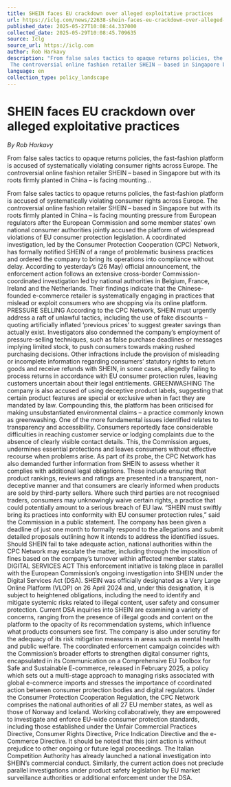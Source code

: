 ```yaml
---
title: SHEIN faces EU crackdown over alleged exploitative practices
url: https://iclg.com/news/22638-shein-faces-eu-crackdown-over-alleged-exploitative-practices
published_date: 2025-05-27T10:08:44.337000
collected_date: 2025-05-29T10:08:45.709635
source: Iclg
source_url: https://iclg.com
author: Rob Harkavy
description: "From false sales tactics to opaque returns policies, the fast-fashion platform is accused of systematically violating consumer rights across Europe. 
 The controversial online fashion retailer SHEIN – based in Singapore but with its roots firmly planted in China – is facing mounting..."
language: en
collection_type: policy_landscape
---
```


# SHEIN faces EU crackdown over alleged exploitative practices

*By Rob Harkavy*

From false sales tactics to opaque returns policies, the fast-fashion platform is accused of systematically violating consumer rights across Europe. 
 The controversial online fashion retailer SHEIN – based in Singapore but with its roots firmly planted in China – is facing mounting...

From false sales tactics to opaque returns policies, the fast-fashion platform is accused of systematically violating consumer rights across Europe. 
 The controversial online fashion retailer SHEIN – based in Singapore but with its roots firmly planted in China – is facing mounting pressure from European regulators after the European Commission and some member states’ own national consumer authorities jointly accused the platform of widespread violations of EU consumer protection legislation. A coordinated investigation, led by the Consumer Protection Cooperation (CPC) Network, has formally notified SHEIN of a range of problematic business practices and ordered the company to bring its operations into compliance without delay. 
 According to yesterday’s (26 May) official announcement, the enforcement action follows an extensive cross-border Commission-coordinated investigation led by national authorities in Belgium, France, Ireland and the Netherlands. Their findings indicate that the Chinese-founded e-commerce retailer is systematically engaging in practices that mislead or exploit consumers who are shopping via its online platform. 
 PRESSURE SELLING 
 According to the CPC Network, SHEIN must urgently address a raft of unlawful tactics, including the use of fake discounts – quoting artificially inflated ‘previous prices’ to suggest greater savings than actually exist. Investigators also condemned the company’s employment of pressure-selling techniques, such as false purchase deadlines or messages implying limited stock, to push consumers towards making rushed purchasing decisions. Other infractions include the provision of misleading or incomplete information regarding consumers’ statutory rights to return goods and receive refunds with SHEIN, in some cases, allegedly failing to process returns in accordance with EU consumer protection rules, leaving customers uncertain about their legal entitlements. 
 GREENWASHING 
 The company is also accused of using deceptive product labels, suggesting that certain product features are special or exclusive when in fact they are mandated by law. Compounding this, the platform has been criticised for making unsubstantiated environmental claims – a practice commonly known as greenwashing. 
 One of the more fundamental issues identified relates to transparency and accessibility. Consumers reportedly face considerable difficulties in reaching customer service or lodging complaints due to the absence of clearly visible contact details. This, the Commission argues, undermines essential protections and leaves consumers without effective recourse when problems arise. 
 As part of its probe, the CPC Network has also demanded further information from SHEIN to assess whether it complies with additional legal obligations. These include ensuring that product rankings, reviews and ratings are presented in a transparent, non-deceptive manner and that consumers are clearly informed when products are sold by third-party sellers. Where such third parties are not recognised traders, consumers may unknowingly waive certain rights, a practice that could potentially amount to a serious breach of EU law. 
 “SHEIN must swiftly bring its practices into conformity with EU consumer protection rules,” said the Commission in a public statement. The company has been given a deadline of just one month to formally respond to the allegations and submit detailed proposals outlining how it intends to address the identified issues. Should SHEIN fail to take adequate action, national authorities within the CPC Network may escalate the matter, including through the imposition of fines based on the company’s turnover within affected member states. 
 DIGITAL SERVICES ACT 
 This enforcement initiative is taking place in parallel with the European Commission’s ongoing investigation into SHEIN under the Digital Services Act (DSA). SHEIN was officially designated as a Very Large Online Platform (VLOP) on 26 April 2024 and, under this designation, it is subject to heightened obligations, including the need to identify and mitigate systemic risks related to illegal content, user safety and consumer protection. 
 Current DSA inquiries into SHEIN are examining a variety of concerns, ranging from the presence of illegal goods and content on the platform to the opacity of its recommendation systems, which influence what products consumers see first. The company is also under scrutiny for the adequacy of its risk mitigation measures in areas such as mental health and public welfare. The coordinated enforcement campaign coincides with the Commission’s broader efforts to strengthen digital consumer rights, encapsulated in its Communication on a Comprehensive EU Toolbox for Safe and Sustainable E-commerce, released in February 2025, a policy which sets out a multi-stage approach to managing risks associated with global e-commerce imports and stresses the importance of coordinated action between consumer protection bodies and digital regulators. 
 Under the Consumer Protection Cooperation Regulation, the CPC Network comprises the national authorities of all 27 EU member states, as well as those of Norway and Iceland. Working collaboratively, they are empowered to investigate and enforce EU-wide consumer protection standards, including those established under the Unfair Commercial Practices Directive, Consumer Rights Directive, Price Indication Directive and the e-Commerce Directive. 
 It should be noted that this joint action is without prejudice to other ongoing or future legal proceedings. The Italian Competition Authority has already launched a national investigation into SHEIN’s commercial conduct. Similarly, the current action does not preclude parallel investigations under product safety legislation by EU market surveillance authorities or additional enforcement under the DSA.